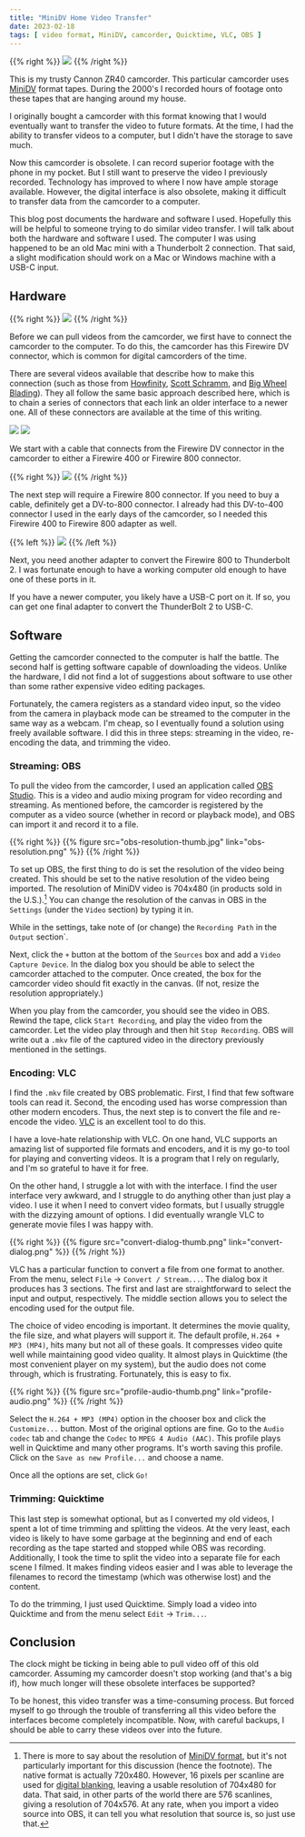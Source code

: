 ```yaml
---
title: "MiniDV Home Video Transfer"
date: 2023-02-18
tags: [ video format, MiniDV, camcorder, Quicktime, VLC, OBS ]
---
```


{{% right %}}
![](camcorder.jpg)
{{% /right %}}

This is my trusty Cannon ZR40 camcorder. This particular camcorder uses
[MiniDV] format tapes. During the 2000's I recorded hours of footage
onto these tapes that are hanging around my house.

I originally bought a camcorder with this format knowing that I would
eventually want to transfer the video to future formats. At the time, I had
the ability to transfer videos to a computer, but I didn't have the storage
to save much.

Now this camcorder is obsolete. I can record superior footage with the
phone in my pocket. But I still want to preserve the video I previously
recorded. Technology has improved to where I now have ample storage
available. However, the digital interface is also obsolete, making it
difficult to transfer data from the camcorder to a computer.

This blog post documents the hardware and software I used. Hopefully this
will be helpful to someone trying to do similar video transfer. I will talk
about both the hardware and software I used. The computer I was using
happened to be an old Mac mini with a Thunderbolt 2 connection. That said, a
slight modification should work on a Mac or Windows machine with a USB-C
input.

## Hardware

{{% right %}}
![](firewire-dv-port.jpg)
{{% /right %}}

Before we can pull videos from the camcorder, we first have to connect the
camcorder to the computer. To do this, the camcorder has this Firewire DV
connector, which is common for digital camcorders of the time.

There are several videos available that describe how to make this
connection (such as those from [Howfinity], [Scott Schramm], and [Big Wheel
Blading]). They all follow the same basic approach described here, which is
to chain a series of connectors that each link an older interface to a
newer one. All of these connectors are available at the time of this writing.

![](firewire-cable.jpg)
![](firewire-cable-connectors.jpg)

We start with a cable that connects from the Firewire DV connector in the
camcorder to either a Firewire 400 or Firewire 800 connector.

{{% right %}}
![](firewire-400-800-adapter.jpg)
{{% /right %}}

The next step will require a Firewire 800 connector. If you need to buy a
cable, definitely get a DV-to-800 connector. I already had this DV-to-400
connector I used in the early days of the camcorder, so I needed this
Firewire 400 to Firewire 800 adapter as well.

{{% left %}}
![](firewire-thunderbolt-adapter.jpg)
{{% /left %}}

Next, you need another adapter to convert the Firewire 800 to
Thunderbolt 2. I was fortunate enough to have a working computer old enough
to have one of these ports in it.

If you have a newer computer, you likely have a USB-C port on it. If so,
you can get one final adapter to convert the ThunderBolt 2 to USB-C.

## Software

Getting the camcorder connected to the computer is half the battle. The
second half is getting software capable of downloading the videos. Unlike
the hardware, I did not find a lot of suggestions about software to use
other than some rather expensive video editing packages.

Fortunately, the camera registers as a standard video input, so the video
from the camera in playback mode can be streamed to the computer in the
same way as a webcam. I'm cheap, so I eventually found a solution using
freely available software. I did this in three steps: streaming in the
video, re-encoding the data, and trimming the video.

### Streaming: OBS

To pull the video from the camcorder, I used an application called [OBS
Studio]. This is a video and audio mixing program for video recording and
streaming. As mentioned before, the camcorder is registered by the computer
as a video source (whether in record or playback mode), and OBS can import
it and record it to a file.

{{% right %}}
{{% figure src="obs-resolution-thumb.jpg" link="obs-resolution.png" %}}
{{% /right %}}

To set up OBS, the first thing to do is set the resolution of the video
being created. This should be set to the native resolution of the video
being imported. The resolution of MiniDV video is 704x480 (in products sold
in the U.S.).[^resolution] You can change the resolution of the canvas in
OBS in the `Settings` (under the `Video` section) by typing it in.

While in the settings, take note of (or change) the `Recording Path` in the
`Output` section`.

Next, click the `+` button at the bottom of the `Sources` box and add a
`Video Capture Device`. In the dialog box you should be able to select the
camcorder attached to the computer. Once created, the box for the camcorder
video should fit exactly in the canvas. (If not, resize the resolution
appropriately.)

When you play from the camcorder, you should see the video in OBS. Rewind
the tape, click `Start Recording`, and play the video from the camcorder.
Let the video play through and then hit `Stop Recording`. OBS will write
out a `.mkv` file of the captured video in the directory previously
mentioned in the settings.

### Encoding: VLC

I find the `.mkv` file created by OBS problematic. First, I find that few
software tools can read it. Second, the encoding used has worse compression
than other modern encoders. Thus, the next step is to convert the file and
re-encode the video. [VLC] is an excellent tool to do this.

I have a love-hate relationship with VLC. On one hand, VLC supports an
amazing list of supported file formats and encoders, and it is my go-to
tool for playing and converting videos. It is a program that I rely on
regularly, and I'm so grateful to have it for free.

On the other hand, I struggle a lot with with the interface. I find the
user interface very awkward, and I struggle to do anything other than just
play a video. I use it when I need to convert video formats, but I usually
struggle with the dizzying amount of options. I did eventually wrangle VLC
to generate movie files I was happy with.

{{% right %}}
{{% figure src="convert-dialog-thumb.png" link="convert-dialog.png" %}}
{{% /right %}}

VLC has a particular function to convert a file from one format to another.
From the menu, select `File` → `Convert / Stream...`. The dialog box it
produces has 3 sections. The first and last are straightforward to select
the input and output, respectively. The middle section allows you to select
the encoding used for the output file.

The choice of video encoding is important. It determines the movie quality,
the file size, and what players will support it. The default profile,
`H.264 + MP3 (MP4)`, hits many but not all of these goals. It compresses
video quite well while maintaining good video quality. It almost plays in
Quicktime (the most convenient player on my system), but the audio does not
come through, which is frustrating. Fortunately, this is easy to fix.

{{% right %}}
{{% figure src="profile-audio-thumb.png" link="profile-audio.png" %}}
{{% /right %}}

Select the `H.264 + MP3 (MP4)` option in the chooser box and click the
`Customize...` button. Most of the original options are fine. Go to the
`Audio codec` tab and change the `Codec` to `MPEG 4 Audio (AAC)`. This
profile plays well in Quicktime and many other programs. It's worth saving
this profile. Click on the `Save as new Profile...` and choose a name.

Once all the options are set, click `Go!`

### Trimming: Quicktime

This last step is somewhat optional, but as I converted my old videos, I
spent a lot of time trimming and splitting the videos. At the very least,
each video is likely to have some garbage at the beginning and end of each
recording as the tape started and stopped while OBS was recording.
Additionally, I took the time to split the video into a separate file for
each scene I filmed. It makes finding videos easier and I was able to
leverage the filenames to record the timestamp (which was otherwise lost)
and the content.

To do the trimming, I just used Quicktime. Simply load a video into
Quicktime and from the menu select `Edit` → `Trim...`.

## Conclusion

The clock might be ticking in being able to pull video off of this old
camcorder. Assuming my camcorder doesn't stop working (and that's a big
if), how much longer will these obsolete interfaces be supported?

To be honest, this video transfer was a time-consuming process. But forced
myself to go through the trouble of transferring all this video before the
interfaces become completely incompatible. Now, with careful backups, I
should be able to carry these videos over into the future.


[^resolution]: There is more to say about the resolution of [MiniDV
    format], but it's not particularly important for this discussion (hence
    the footnote). The native format is actually 720x480. However, 16
    pixels per scanline are used for [digital blanking], leaving a usable
    resolution of 704x480 for data. That said, in other parts of the world
    there are 576 scanlines, giving a resolution of 704x576. At any rate,
    when you import a video source into OBS, it can tell you what
    resolution that source is, so just use that.

[MiniDV]: https://en.wikipedia.org/wiki/DV#Magnetic_tape
[Howfinity]: https://www.youtube.com/watch?v=fojCIdB-WQs
[Scott Schramm]: https://www.youtube.com/watch?v=UW2Bbn_OjNA
[Big Wheel Blading]: https://www.youtube.com/watch?v=RE-b5TvwISk
[OBS Studio]: https://obsproject.com/
[VLC]: https://www.videolan.org/vlc/
[MiniDV format]: https://en.wikipedia.org/wiki/DV#DV_compression
[digital blanking]: https://www.pcmag.com/encyclopedia/term/digital-blanking-interval
